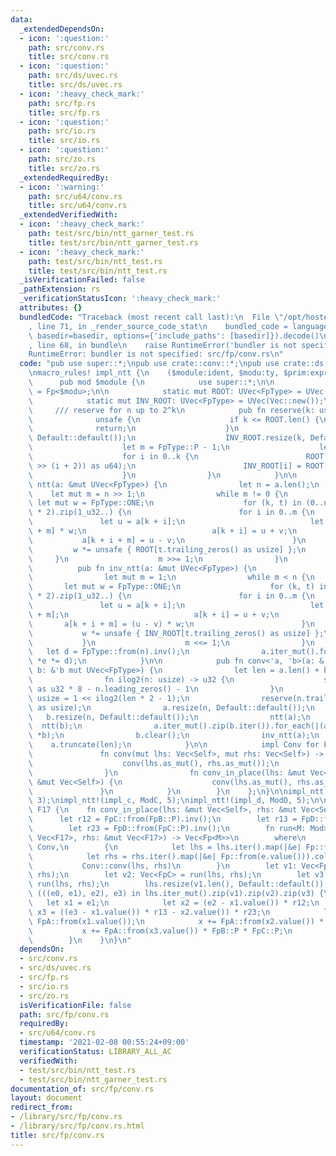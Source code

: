 ```yaml
---
data:
  _extendedDependsOn:
  - icon: ':question:'
    path: src/conv.rs
    title: src/conv.rs
  - icon: ':question:'
    path: src/ds/uvec.rs
    title: src/ds/uvec.rs
  - icon: ':heavy_check_mark:'
    path: src/fp.rs
    title: src/fp.rs
  - icon: ':question:'
    path: src/io.rs
    title: src/io.rs
  - icon: ':question:'
    path: src/zo.rs
    title: src/zo.rs
  _extendedRequiredBy:
  - icon: ':warning:'
    path: src/u64/conv.rs
    title: src/u64/conv.rs
  _extendedVerifiedWith:
  - icon: ':heavy_check_mark:'
    path: test/src/bin/ntt_garner_test.rs
    title: test/src/bin/ntt_garner_test.rs
  - icon: ':heavy_check_mark:'
    path: test/src/bin/ntt_test.rs
    title: test/src/bin/ntt_test.rs
  _isVerificationFailed: false
  _pathExtension: rs
  _verificationStatusIcon: ':heavy_check_mark:'
  attributes: {}
  bundledCode: "Traceback (most recent call last):\n  File \"/opt/hostedtoolcache/Python/3.9.1/x64/lib/python3.9/site-packages/onlinejudge_verify/documentation/build.py\"\
    , line 71, in _render_source_code_stat\n    bundled_code = language.bundle(stat.path,\
    \ basedir=basedir, options={'include_paths': [basedir]}).decode()\n  File \"/opt/hostedtoolcache/Python/3.9.1/x64/lib/python3.9/site-packages/onlinejudge_verify/languages/user_defined.py\"\
    , line 68, in bundle\n    raise RuntimeError('bundler is not specified: {}'.format(path.as_posix()))\n\
    RuntimeError: bundler is not specified: src/fp/conv.rs\n"
  code: "pub use super::*;\npub use crate::conv::*;\npub use crate::ds::uvec::*;\n\
    \nmacro_rules! impl_ntt {\n    ($module:ident, $modu:ty, $prim:expr) => {\n  \
    \      pub mod $module {\n            use super::*;\n\n            type FpType\
    \ = Fp<$modu>;\n\n            static mut ROOT: UVec<FpType> = UVec(Vec::new());\n\
    \            static mut INV_ROOT: UVec<FpType> = UVec(Vec::new());\n\n       \
    \     /// reserve for n up to 2^k\n            pub fn reserve(k: usize) {\n  \
    \              unsafe {\n                    if k <= ROOT.len() {\n          \
    \              return;\n                    }\n                    ROOT.resize(k,\
    \ Default::default());\n                    INV_ROOT.resize(k, Default::default());\n\
    \                    let m = FpType::P - 1;\n                    let proot = FpType::new($prim);\n\
    \                    for i in 0..k {\n                        ROOT[i] = -proot.pow((m\
    \ >> (i + 2)) as u64);\n                        INV_ROOT[i] = ROOT[i].inv();\n\
    \                    }\n                }\n            }\n\n            pub fn\
    \ ntt(a: &mut UVec<FpType>) {\n                let n = a.len();\n            \
    \    let mut m = n >> 1;\n                while m != 0 {\n                   \
    \ let mut w = FpType::ONE;\n                    for (k, t) in (0..n).step_by(m\
    \ * 2).zip(1_u32..) {\n                        for i in 0..m {\n             \
    \               let u = a[k + i];\n                            let v = a[k + i\
    \ + m] * w;\n                            a[k + i] = u + v;\n                 \
    \           a[k + i + m] = u - v;\n                        }\n               \
    \         w *= unsafe { ROOT[t.trailing_zeros() as usize] };\n               \
    \     }\n                    m >>= 1;\n                }\n            }\n\n  \
    \          pub fn inv_ntt(a: &mut UVec<FpType>) {\n                let n = a.len();\n\
    \                let mut m = 1;\n                while m < n {\n             \
    \       let mut w = FpType::ONE;\n                    for (k, t) in (0..n).step_by(m\
    \ * 2).zip(1_u32..) {\n                        for i in 0..m {\n             \
    \               let u = a[k + i];\n                            let v = a[k + i\
    \ + m];\n                            a[k + i] = u + v;\n                     \
    \       a[k + i + m] = (u - v) * w;\n                        }\n             \
    \           w *= unsafe { INV_ROOT[t.trailing_zeros() as usize] };\n         \
    \           }\n                    m <<= 1;\n                }\n             \
    \   let d = FpType::from(n).inv();\n                a.iter_mut().for_each(|e|\
    \ *e *= d);\n            }\n\n            pub fn conv<'a, 'b>(a: &'a mut UVec<FpType>,\
    \ b: &'b mut UVec<FpType>) {\n                let len = a.len() + b.len() - 1;\n\
    \                fn ilog2(n: usize) -> u32 {\n                    std::mem::size_of::<usize>()\
    \ as u32 * 8 - n.leading_zeros() - 1\n                }\n                let n:\
    \ usize = 1 << ilog2(len * 2 - 1);\n                reserve(n.trailing_zeros()\
    \ as usize);\n                a.resize(n, Default::default());\n             \
    \   b.resize(n, Default::default());\n                ntt(a);\n              \
    \  ntt(b);\n                a.iter_mut().zip(b.iter()).for_each(|(a, b)| *a *=\
    \ *b);\n                b.clear();\n                inv_ntt(a);\n            \
    \    a.truncate(len);\n            }\n\n            impl Conv for FpType {\n \
    \               fn conv(mut lhs: Vec<Self>, mut rhs: Vec<Self>) -> Vec<Self> {\n\
    \                    conv(lhs.as_mut(), rhs.as_mut());\n                    lhs\n\
    \                }\n                fn conv_in_place(lhs: &mut Vec<Self>, rhs:\
    \ &mut Vec<Self>) {\n                    conv(lhs.as_mut(), rhs.as_mut());\n \
    \               }\n            }\n        }\n    };\n}\n\nimpl_ntt!(impl_b, ModB,\
    \ 3);\nimpl_ntt!(impl_c, ModC, 5);\nimpl_ntt!(impl_d, ModD, 5);\n\nimpl Conv for\
    \ F17 {\n    fn conv_in_place(lhs: &mut Vec<Self>, rhs: &mut Vec<Self>) {\n  \
    \      let r12 = FpC::from(FpB::P).inv();\n        let r13 = FpD::from(FpB::P).inv();\n\
    \        let r23 = FpD::from(FpC::P).inv();\n        fn run<M: Mod>(lhs: &mut\
    \ Vec<F17>, rhs: &mut Vec<F17>) -> Vec<Fp<M>>\n        where\n            Fp<M>:\
    \ Conv,\n        {\n            let lhs = lhs.iter().map(|&e| Fp::from(e.value())).collect();\n\
    \            let rhs = rhs.iter().map(|&e| Fp::from(e.value())).collect();\n \
    \           Conv::conv(lhs, rhs)\n        }\n        let v1: Vec<FpB> = run(lhs,\
    \ rhs);\n        let v2: Vec<FpC> = run(lhs, rhs);\n        let v3: Vec<FpD> =\
    \ run(lhs, rhs);\n        lhs.resize(v1.len(), Default::default());\n        for\
    \ (((e0, e1), e2), e3) in lhs.iter_mut().zip(v1).zip(v2).zip(v3) {\n         \
    \   let x1 = e1;\n            let x2 = (e2 - x1.value()) * r12;\n            let\
    \ x3 = ((e3 - x1.value()) * r13 - x2.value()) * r23;\n            let mut x =\
    \ FpA::from(x1.value());\n            x += FpA::from(x2.value()) * FpB::P;\n \
    \           x += FpA::from(x3.value()) * FpB::P * FpC::P;\n            *e0 = x.value().into();\n\
    \        }\n    }\n}\n"
  dependsOn:
  - src/conv.rs
  - src/ds/uvec.rs
  - src/fp.rs
  - src/io.rs
  - src/zo.rs
  isVerificationFile: false
  path: src/fp/conv.rs
  requiredBy:
  - src/u64/conv.rs
  timestamp: '2021-02-08 00:55:24+09:00'
  verificationStatus: LIBRARY_ALL_AC
  verifiedWith:
  - test/src/bin/ntt_test.rs
  - test/src/bin/ntt_garner_test.rs
documentation_of: src/fp/conv.rs
layout: document
redirect_from:
- /library/src/fp/conv.rs
- /library/src/fp/conv.rs.html
title: src/fp/conv.rs
---
```

